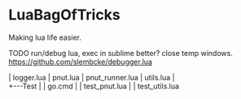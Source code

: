# LuaBagOfTricks

Making lua life easier.


TODO run/debug lua, exec in sublime better? close temp windows. https://github.com/slembcke/debugger.lua


|   logger.lua
|   pnut.lua
|   pnut_runner.lua
|   utils.lua
|   
+---Test
|   |   go.cmd
|   |   test_pnut.lua
|   |   test_utils.lua

